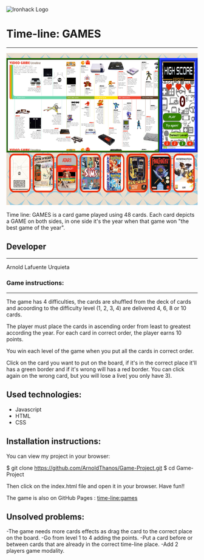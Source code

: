 ![Ironhack Logo](https://i.imgur.com/1QgrNNw.png)

# Time-line: GAMES
-------------------------

<p align="center"><img src="./images/time-line:games.png" width = "600" height="400"></p>

Time line: GAMES is a card game played using 48 cards. Each card depicts a GAME on both sides, in one side it's the year when that game won "the best game of the year". 

## Developer
-------------------------

Arnold Lafuente Urquieta

### Game instructions:
-------------------------

The game has 4 difficulties, the cards are shuffled from the deck of cards and acoording to the difficulty level (1, 2, 3, 4) are delivered 4, 6, 8 or 10 cards.

The player must place the cards in ascending order from least to greatest according the year. For each card in correct order, the player earns 10 points.

You win each level of the game when you put all the cards in correct order.

Click on the card you want to put on the board, if it's in the correct place it'll has a green border and if it's wrong will has a red border. You can click again on the wrong card, but you will lose a live( you only have 3).

Used technologies:
-------------------------

* Javascript
* HTML
* CSS


## Installation instructions:

You can view my project in your browser:

$ git clone https://github.com/ArnoldThanos/Game-Project.git
$ cd Game-Project

Then click on the index.html file and open it in your browser. Have fun!!

The game is also on GitHub Pages : [time-line:games](https://arnoldthanos.github.io/Game-Project/)

## Unsolved problems:

-The game needs more cards effects as drag the card to the correct place on the board.
-Go from level 1 to 4 adding the points.
-Put a card before or between cards that are already in the correct time-line place.
-Add 2 players game modality.













 


